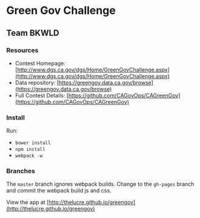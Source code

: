# Green Gov Challenge
## Team BKWLD

### Resources
* Contest Homepage: [http://www.dgs.ca.gov/dgs/Home/GreenGovChallenge.aspx](http://www.dgs.ca.gov/dgs/Home/GreenGovChallenge.aspx)
* Data repository: [https://greengov.data.ca.gov/browse](https://greengov.data.ca.gov/browse)
* Full Contest Details: [https://github.com/CAGovOps/CAGreenGov](https://github.com/CAGovOps/CAGreenGov)

### Install
Run:
* `bower install`
* `npm install`
* `webpack -w`

### Branches
The `master` branch ignores webpack builds. Change to the `gh-pages` branch and commit the webpack build js and css.

View the app at [http://thelucre.github.io/greengov](http://thelucre.github.io/greengov)
